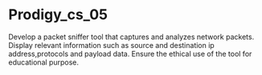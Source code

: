 # Prodigy_cs_05

Develop a packet sniffer tool that captures and analyzes network packets. Display relevant information such as source and destination ip address,protocols and payload data. Ensure the ethical use of the tool for educational purpose. 
